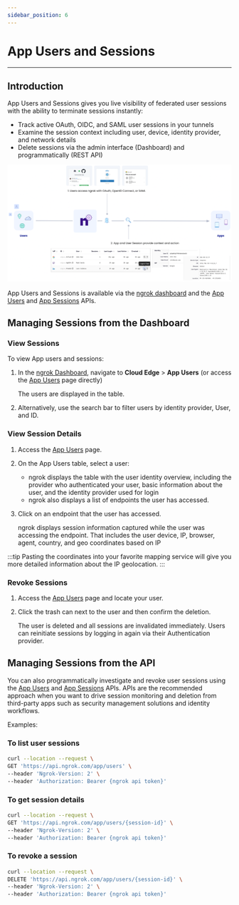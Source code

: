 ```yaml
---
sidebar_position: 6
---
```


# App Users and Sessions

---

## Introduction

App Users and Sessions gives you live visibility of federated user sessions with the ability to terminate sessions instantly:

- Track active OAuth, OIDC, and SAML user sessions in your tunnels
- Examine the session context including user, device, identity provider, and network details
- Delete sessions via the admin interface (Dashboard) and programmatically (REST API)

![App Users and Sessions: Conceptual Architecture](/img/docs/app_user_session_diagram.png)

App Users and Sessions is available via the [ngrok dashboard](https://dashboard.ngrok.com/cloud-edge/app-users) and the [App Users](/docs/api/resources/application-users) and [App Sessions](/docs/api/resources/application-sessions) APIs.

## Managing Sessions from the Dashboard

### View Sessions

To view App users and sessions:

1. In the [ngrok Dashboard](https://dashboard.ngrok.com), navigate to **Cloud Edge** > **App Users** (or access the [App Users](https://dashboard.ngrok.com/cloud-edge/app-users) page directly)

   The users are displayed in the table.

1. Alternatively, use the search bar to filter users by identity provider, User, and ID.

### View Session Details

1. Access the [App Users](https://dashboard.ngrok.com/cloud-edge/app-users) page.

1. On the App Users table, select a user:

   - ngrok displays the table with the user identity overview, including the provider who authenticated your user, basic information about the user, and the identity provider used for login
   - ngrok also displays a list of endpoints the user has accessed.

1. Click on an endpoint that the user has accessed.

   ngrok displays session information captured while the user was accessing the endpoint. That includes the user device, IP, browser, agent, country, and geo coordinates based on IP

:::tip
Pasting the coordinates into your favorite mapping service will give you more detailed information about the IP geolocation.
:::

### Revoke Sessions

1. Access the [App Users](https://dashboard.ngrok.com/cloud-edge/app-users) page and locate your user.

1. Click the trash can next to the user and then confirm the deletion.

   The user is deleted and all sessions are invalidated immediately.
   Users can reinitiate sessions by logging in again via their Authentication provider.

## Managing Sessions from the API

You can also programmatically investigate and revoke user sessions using the [App Users](/docs/api/resources/application-users) and [App Sessions](/docs/api/resources/application-sessions) APIs. APIs are the recommended approach when you want to drive session monitoring and deletion from third-party apps such as security management solutions and identity workflows.

Examples:

### To list user sessions

```bash
curl --location --request \
GET 'https://api.ngrok.com/app/users' \
--header 'Ngrok-Version: 2' \
--header 'Authorization: Bearer {ngrok api token}'
```

### To get session details

```bash
curl --location --request \
GET 'https://api.ngrok.com/app/users/{session-id}' \
--header 'Ngrok-Version: 2' \
--header 'Authorization: Bearer {ngrok api token}'
```

### To revoke a session

```bash
curl --location --request \
DELETE 'https://api.ngrok.com/app/users/{session-id}' \
--header 'Ngrok-Version: 2' \
--header 'Authorization: Bearer {ngrok api token}'
```
